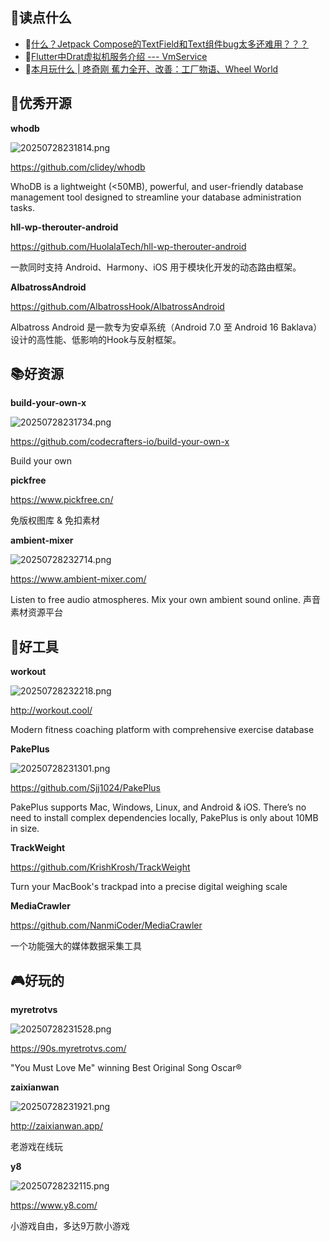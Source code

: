 
## 📖读点什么

* 📄[什么？Jetpack Compose的TextField和Text组件bug太多还难用？？？](https://juejin.cn/post/7530088591395160106)
* 📄[Flutter中Drat虚拟机服务介绍 --- VmService](https://juejin.cn/post/7062602140044230686)
* 📄[本月玩什么 | 咚奇刚 蕉力全开、改善：工厂物语、Wheel World](https://sspai.com/post/101503)

## 🎈优秀开源

**whodb**

![20250728231814.png](imgs/20250728231814.png)

https://github.com/clidey/whodb

WhoDB is a lightweight (<50MB), powerful, and user-friendly database management tool designed to streamline your database administration tasks.

**hll-wp-therouter-android**

https://github.com/HuolalaTech/hll-wp-therouter-android

一款同时支持 Android、Harmony、iOS 用于模块化开发的动态路由框架。

**AlbatrossAndroid**

https://github.com/AlbatrossHook/AlbatrossAndroid

Albatross Android 是一款专为安卓系统（Android 7.0 至 Android 16 Baklava）设计的高性能、低影响的Hook与反射框架。



## 📚好资源

**build-your-own-x**

 ![20250728231734.png](imgs/20250728231734.png)

https://github.com/codecrafters-io/build-your-own-x

Build your own <insert-technology-here>


**pickfree**

https://www.pickfree.cn/

免版权图库 & 免扣素材


**ambient-mixer**

![20250728232714.png](imgs/20250728232714.png)

https://www.ambient-mixer.com/


Listen to free audio atmospheres.
Mix your own ambient sound online. 声音素材资源平台



## 🔨好工具

**workout**

 ![20250728232218.png](imgs/20250728232218.png)

http://workout.cool/
 
Modern fitness coaching platform with comprehensive exercise database


**PakePlus**

![20250728231301.png](imgs/20250728231301.png)

https://github.com/Sjj1024/PakePlus


PakePlus supports Mac, Windows, Linux, and Android & iOS. There’s no need to install complex dependencies locally, PakePlus is only about 10MB in size. 


**TrackWeight**

https://github.com/KrishKrosh/TrackWeight

Turn your MacBook's trackpad into a precise digital weighing scale


**MediaCrawler**

https://github.com/NanmiCoder/MediaCrawler

一个功能强大的媒体数据采集工具



## 🎮好玩的

**myretrotvs**

![20250728231528.png](imgs/20250728231528.png)

https://90s.myretrotvs.com/


"You Must Love Me" winning Best Original Song Oscar®


**zaixianwan**

![20250728231921.png](imgs/20250728231921.png)

http://zaixianwan.app/

老游戏在线玩


**y8**

![20250728232115.png](imgs/20250728232115.png)

https://www.y8.com/

小游戏自由，多达9万款小游戏


